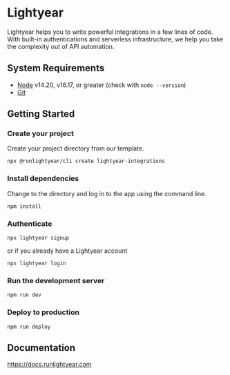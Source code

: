 # Lightyear

Lightyear helps you to write powerful integrations in a few lines of code. With built-in authentications and serverless infrastructure, we help you take the complexity out of API automation.

## System Requirements

* [Node](https://nodejs.org/en/) v14.20, v16.17, or greater (check with `node --version`)
* [Git](https://git-scm.com/)

## Getting Started

### Create your project

Create your project directory from our template.

```shell
npx @runlightyear/cli create lightyear-integrations
```

### Install dependencies

Change to the directory and log in to the app using the command line.

```shell
npm install
```

### Authenticate

```shell
npx lightyear signup
```

or if you already have a Lightyear account

```shell
npx lightyear login
```

### Run the development server

```shell
npm run dev
```

### Deploy to production

```shell
npm run deploy
```

## Documentation

https://docs.runlightyear.com

